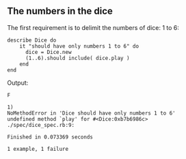 ## The numbers in the dice

The first requirement is to delimit the numbers of dice: 1 to 6:

	describe Dice do 
		it "should have only numbers 1 to 6" do 
		  dice = Dice.new
		  (1..6).should include( dice.play )
		end
	end

Output: 

	F

	1)
	NoMethodError in 'Dice should have only numbers 1 to 6'
	undefined method `play' for #<Dice:0xb7b6986c>
	./spec/dice_spec.rb:9:

	Finished in 0.073369 seconds

	1 example, 1 failure
